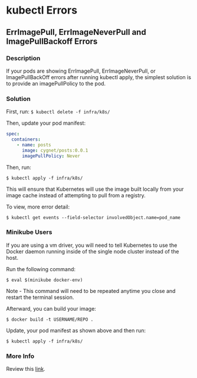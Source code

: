 # kubectl Errors

## ErrImagePull, ErrImageNeverPull and ImagePullBackoff Errors

### Description

If your pods are showing ErrImagePull, ErrImageNeverPull, or ImagePullBackOff errors after running kubectl apply, the simplest solution is to provide an imagePullPolicy to the pod.

### Solution

First, run:
`$ kubectl delete -f infra/k8s/`

Then, update your pod manifest:

```yaml
spec:
  containers:
    - name: posts
      image: cygnet/posts:0.0.1
      imagePullPolicy: Never
```

Then, run:

`$ kubectl apply -f infra/k8s/`

This will ensure that Kubernetes will use the image built locally from your image cache instead of attempting to pull from a registry.


To view, more error detail:

`$ kubectl get events --field-selector involvedObject.name=pod_name`


### Minikube Users

If you are using a vm driver, you will need to tell Kubernetes to use the Docker daemon running inside of the single node cluster instead of the host.

Run the following command:

`$ eval $(minikube docker-env)`

Note - This command will need to be repeated anytime you close and restart the terminal session.

Afterward, you can build your image:

`$ docker build -t USERNAME/REPO .`

Update, your pod manifest as shown above and then run:

`$ kubectl apply -f infra/k8s/` 

### More Info

Review this [link](https://sysdig.com/blog/kubernetes-errimagepull-imagepullbackoff/).


